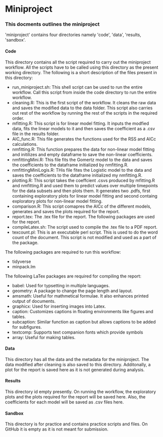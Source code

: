 # Miniproject

### This docments outlines the miniproject

'miniproject' contains four directories namely 'code', 'data', 'results, 'sandbox'.

#### Code
This directory contains all the script required to carry out the miniproject workflow. All the scripts have to be called using this directory as the present working directory. The following is a short description of the files present in this directory:

* run_miniproject.sh: This shell script can be used to run the entire workflow. Call this script from inside the code directory to run the entire workflow. 
* cleaning.R: This is the first script of the workflow. It cleans the raw data and saves the modified data to the data folder. This script also carries out rest of the workflow by running the rest of the scripts in the required order.
* mfitting.R: This script is for linear model fitting. It inputs the modfied data, fits the linear models to it and then saves the coefficient as a .csv file in the results folder.
* AIC_func.R: This file generates the functions used for the RSS and AICc calculations. 
* nmfitting.R: This function prepares the data for non-linear model fitting and initilizes and empty dataframe to save the non-linear coefficients.
* nmfittingMini.R: This file fits the Gomertz model to the data and saves the coefficients to the dataframe initialized by nmfitting.R.
* nmfittingMiniLogis.R: THis file fites the Logistic model to the data and saves the coefficients to the dataframe initialized my nmfitting.R.
* plotting.R: This script takes the coeffcient .csvs produced by mfitting.R and nmfitting.R and used them to predict values over multiple timepoints for the data subsets and then plots them. It generates two .pdfs, first containing exploratory plots for linear model fitting and second containg exploratory plots for non-linear model fitting.
* comparison.R: This script comapres the AICc of the different models, generates and saves the plots required for the report.
* report.tex: The .tex file for the report. The following packages are used for the report.
* compileLatex.sh: The script used to compile the .tex file to a PDF report. 
* texcount.pl: This is an executable perl script. This is used to do the word count of the document. This script is not modified and used as a part of the package. 

The following packages are required to run this workflow:
* tidyverse
* minpack.lm

The following LaTex packages are required for compiling the report:
 * babel: Used for typsetting in multiple languages.
 * geometry: A package to change the page length and layout.
 * amsmath: Useful for mathmetical formulae. It also enhances printed output of documents.
 * graphicx: Used for inserting images into Latex.
 * caption: Customizes captions in floating environments like figures and tables.
 * subcaption: Similar function as caption but allows captions to be added for subfigures.
 * textcomp: Supports text companion fonts which provide symbols
 * array: Useful for making tables.
#### Data
This directory has all the data and the metadata for the miniproject. The data modified after cleaning is also saved to this directory. Additonally, a plot for the report is saved here as it is not generated during analysis.

#### Results
This directory id empty presently. On running the workflow, the exploratory plots and the plots required for the report will be saved here. Also, the coefficients for each model will be saved as .csv files here.

#### Sandbox
This directory is for practice and contains practice scripts and files. On GitHub it is empty as it is not meant for submission. 
